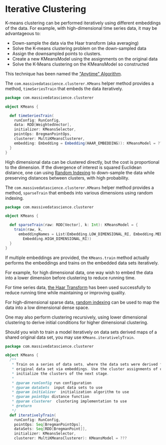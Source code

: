 # Iterative Clustering

K-means clustering can be performed iteratively using different embeddings of the data. For example, with high-dimensional time series data, it may be advantageous to:

* Down-sample the data via the Haar transform (aka averaging)
* Solve the K-means clustering problem on the down-sampled data
* Assign the downsampled points to clusters.
* Create a new KMeansModel using the assignments on the original data
* Solve the K-Means clustering on the KMeansModel so constructed

This technique has been named the ["Anytime" Algorithm](http://www.cs.gmu.edu/\~jessica/publications/ikmeans\_sdm\_workshop03.pdf).

The `com.massivedatascience.clusterer.KMeans` helper method provides a method, `timeSeriesTrain` that embeds the data iteratively.

```scala
package com.massivedatascience.clusterer

object KMeans {

  def timeSeriesTrain(
    runConfig: RunConfig,
    data: RDD[WeightedVector],
    initializer: KMeansSelector,
    pointOps: BregmanPointOps,
    clusterer: MultiKMeansClusterer,
    embedding: Embedding = Embedding(HAAR_EMBEDDING)): KMeansModel = ???
  }
}
```

High dimensional data can be clustered directly, but the cost is proportional to the dimension. If the divergence of interest is squared Euclidean distance, one can using [Random Indexing](http://en.wikipedia.org/wiki/Random\_indexing) to down-sample the data while preserving distances between clusters, with high probability.

The `com.massivedatascience.clusterer.KMeans` helper method provides a method, `sparseTrain` that embeds into various dimensions using random indexing.

```scala
package com.massivedatascience.clusterer

object KMeans {

  def sparseTrain(raw: RDD[Vector], k: Int): KMeansModel = {
    train(raw, k,
      embeddingNames = List(Embedding.LOW_DIMENSIONAL_RI, Embedding.MEDIUM_DIMENSIONAL_RI,
        Embedding.HIGH_DIMENSIONAL_RI))
  }
}
```



If multiple embeddings are provided, the `KMeans.train` method actually performs the embeddings and trains on the embedded data sets iteratively.

For example, for high dimensional data, one way wish to embed the data into a lower dimension before clustering to reduce running time.

For time series data, [the Haar Transform](http://www.cs.gmu.edu/\~jessica/publications/ikmeans\_sdm\_workshop03.pdf) has been used successfully to reduce running time while maintaining or improving quality.

For high-dimensional sparse data, [random indexing](http://en.wikipedia.org/wiki/Random\_indexing) can be used to map the data into a low dimensional dense space.

One may also perform clustering recursively, using lower dimensional clustering to derive initial conditions for higher dimensional clustering.

Should you wish to train a model iteratively on data sets derived maps of a shared original data set, you may use `KMeans.iterativelyTrain`.

```scala
package com.massivedatascience.clusterer

object KMeans {
  /**
   * Train on a series of data sets, where the data sets were derived from the same
   * original data set via embeddings. Use the cluster assignments of one stage to
   * initialize the clusters of the next stage.
   *
   * @param runConfig run configuration
   * @param dataSets  input data sets to use
   * @param initializer  initialization algorithm to use
   * @param pointOps distance function
   * @param clusterer  clustering implementation to use
   * @return
   */
  def iterativelyTrain(
    runConfig: RunConfig,
    pointOps: Seq[BregmanPointOps],
    dataSets: Seq[RDD[BregmanPoint]],
    initializer: KMeansSelector,
    clusterer: MultiKMeansClusterer): KMeansModel = ???
```
